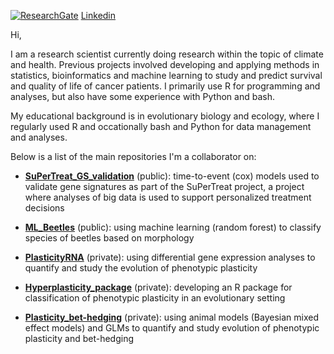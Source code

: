 [![ResearchGate](https://img.shields.io/badge/Research-Gate-9cf)](https://www.researchgate.net/profile/Erlend-Fossen) 
[Linkedin](https://www.linkedin.com/in/eiffossen/)

Hi,

I am a research scientist currently doing research within the topic of climate and health. Previous projects involved developing and applying methods in statistics, bioinformatics and machine learning to study and predict survival and quality of life of cancer patients. I primarily use R for programming and analyses, but also have some experience with Python and bash.

My educational background is in evolutionary biology and ecology, where I regularly used R and occationally bash and Python for data management and analyses.  

Below is a list of the main repositories I'm a collaborator on: 
* [**SuPerTreat_GS_validation**](https://github.com/erlendfossen/SuPerTreat_GS_validation) (public): time-to-event (cox) models used to validate gene signatures as part of the SuPerTreat project, a project where analyses of big data is used to support personalized treatment decisions 

* [**ML_Beetles**](https://github.com/erlendfossen/ML_Beetles) (public): using machine learning (random forest) to classify species of beetles based on morphology

* [**PlasticityRNA**](https://github.com/erlendfossen/PlasticityRNA) (private): using differential gene expression analyses to quantify and study the evolution of phenotypic plasticity

* [**Hyperplasticity_package**](https://github.com/erlendfossen/hyperplasticity_package) (private): developing an R package for classification of phenotypic plasticity in an evolutionary setting

* [**Plasticity_bet-hedging**](https://github.com/erlendfossen/Plasticity_bet-hedging) (private): using animal models (Bayesian mixed effect models) and GLMs to quantify and study evolution of phenotypic plasticity and bet-hedging

<!-- * [**OCBE: ISC-Bias**](https://github.com/ocbe-uio/ISC-Bias) (private): investigating the potential bias in model performance introduced under different imputation scenarios

<!-- * as comment for later (public), [public datasets, incl other ones](https://github.com/phydev/tcga-supertreat) -->


<!-- * as comment for later (public), Tm paper -->

<!--* as comment for later (public), ML allometry paper -->

<!--* as comment for later (public), Diapause paper -->

<!--* as comment for later (public), Hydrobius paper -->
